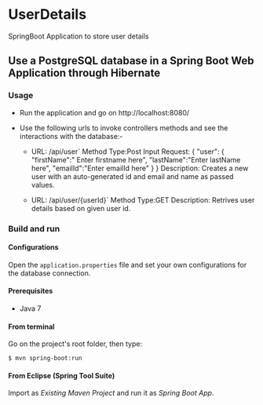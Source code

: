 # UserDetails
SpringBoot Application to store user details


## Use a PostgreSQL database in a Spring Boot Web Application through Hibernate


### Usage

- Run the application and go on http://localhost:8080/
- Use the following urls to invoke controllers methods and see the interactions with the database:-
  
  * URL: /api/user`
	Method Type:Post
	Input Request:
		{
			"user":
			{
				"firstName":" Enter firstname here",
				"lastName":"Enter lastName here",
				"emailId":"Enter emailId here"
			}
		}
	Description:
				Creates a new user with an auto-generated id and email and name as passed values.
				
	
  * URL: /api/user/{userId}`
	Method Type:GET
	Description:
				Retrives user details based on given user id.
				

### Build and run

#### Configurations

Open the `application.properties` file and set your own configurations for the
database connection.

#### Prerequisites

- Java 7


#### From terminal

Go on the project's root folder, then type:

    $ mvn spring-boot:run

#### From Eclipse (Spring Tool Suite)

Import as *Existing Maven Project* and run it as *Spring Boot App*.
